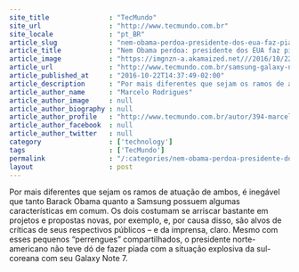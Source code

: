 ```yaml
---
site_title               : "TecMundo"
site_url                 : "http://www.tecmundo.com.br"
site_locale              : "pt_BR"
article_slug             : "nem-obama-perdoa-presidente-dos-eua-faz-piada-com-samsung-e-galaxy-note-7"
article_title            : "Nem Obama perdoa: presidente dos EUA faz piada com Samsung e Galaxy Note 7"
article_image            : "https://imgnzn-a.akamaized.net///2016/10/22/22133348500018-t1200x480.jpg"
article_url              : "http://www.tecmundo.com.br/samsung-galaxy-note-7/110876-obama-perdoa-presidente-eua-piada-samsung-galaxy-note-7.htm"
article_published_at     : "2016-10-22T14:37:49-02:00"
article_description      : "Por mais diferentes que sejam os ramos de atuação de ambos, é inegável que tanto Barack Obama quanto a Samsung possuem algumas características em comum. Os dois costumam se arriscar bastante em projetos e propostas novas, por exemplo, e, por causa disso, são alvos de críticas de seus respectivos públicos – e da imprensa, claro. Mesmo com esses pequenos “perrengues” compartilhados, o presidente norte-americano não teve dó de fazer piada com a situação explosiva da sul-coreana com seu Galaxy Note 7."
article_author_name      : "Marcelo Rodrigues"
article_author_image     : null
article_author_biography : null
article_author_profile   : "http://www.tecmundo.com.br/autor/394-marcelo-rodrigues/"
article_author_facebook  : null
article_author_twitter   : null
category                 : ['technology']
tags                     : ['TecMundo']
permalink                : "/:categories/nem-obama-perdoa-presidente-dos-eua-faz-piada-com-samsung-e-galaxy-note-7/"
layout                   : post
---
```


Por mais diferentes que sejam os ramos de atuação de ambos, é inegável que tanto Barack Obama quanto a Samsung possuem algumas características em comum. Os dois costumam se arriscar bastante em projetos e propostas novas, por exemplo, e, por causa disso, são alvos de críticas de seus respectivos públicos – e da imprensa, claro. Mesmo com esses pequenos “perrengues” compartilhados, o presidente norte-americano não teve dó de fazer piada com a situação explosiva da sul-coreana com seu Galaxy Note 7.
